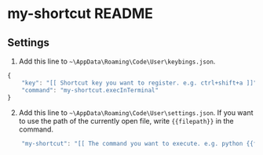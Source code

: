 ﻿# my-shortcut README

## Settings

1. Add this line to `~\AppData\Roaming\Code\User\keybings.json`.

```js
{
    "key": "[[ Shortcut key you want to register. e.g. ctrl+shift+a ]]",
    "command": "my-shortcut.execInTerminal"
}
```

2. Add this line to `~\AppData\Roaming\Code\User\settings.json`. If you want to use the path of the currently open file, write `{{filepath}}` in the command.

```js
    "my-shortcut": "[[ The command you want to execute. e.g. python {{filepath}} ]]"
```
